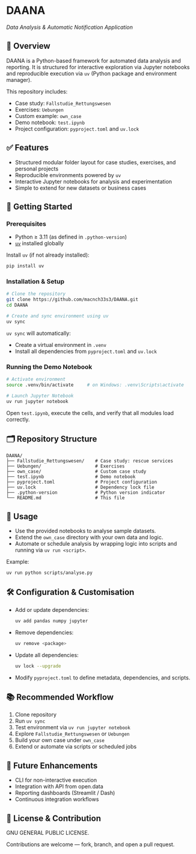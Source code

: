 # DAANA
*Data Analysis & Automatic Notification Application*

## 🚀 Overview
DAANA is a Python-based framework for automated data analysis and reporting.
It is structured for interactive exploration via Jupyter notebooks and reproducible execution via `uv` (Python package and environment manager).

This repository includes:
- Case study: `Fallstudie_Rettungswesen`
- Exercises: `Uebungen`
- Custom example: `own_case`
- Demo notebook: `test.ipynb`
- Project configuration: `pyproject.toml` and `uv.lock`

## ✅ Features
- Structured modular folder layout for case studies, exercises, and personal projects
- Reproducible environments powered by `uv`
- Interactive Jupyter notebooks for analysis and experimentation
- Simple to extend for new datasets or business cases

## 🧪 Getting Started

### Prerequisites
- Python ≥ 3.11 (as defined in `.python-version`)
- [`uv`](https://github.com/astral-sh/uv) installed globally

Install `uv` (if not already installed):
```bash
pip install uv
```

### Installation & Setup
```bash
# Clone the repository
git clone https://github.com/macnch33s3/DAANA.git
cd DAANA

# Create and sync environment using uv
uv sync
```

`uv sync` will automatically:
- Create a virtual environment in `.venv`
- Install all dependencies from `pyproject.toml` and `uv.lock`

### Running the Demo Notebook
```bash
# Activate environment
source .venv/bin/activate     # on Windows: .venv\Scripts\activate

# Launch Jupyter Notebook
uv run jupyter notebook
```

Open `test.ipynb`, execute the cells, and verify that all modules load correctly.

## 🗂 Repository Structure
```
DAANA/
├── Fallstudie_Rettungswesen/    # Case study: rescue services
├── Uebungen/                    # Exercises
├── own_case/                    # Custom case study
├── test.ipynb                   # Demo notebook
├── pyproject.toml               # Project configuration
├── uv.lock                      # Dependency lock file
├── .python-version              # Python version indicator
└── README.md                    # This file
```

## 🎯 Usage
- Use the provided notebooks to analyse sample datasets.
- Extend the `own_case` directory with your own data and logic.
- Automate or schedule analysis by wrapping logic into scripts and running via `uv run <script>`.

Example:
```bash
uv run python scripts/analyse.py
```

## 🛠 Configuration & Customisation
- Add or update dependencies:
  ```bash
  uv add pandas numpy jupyter
  ```
- Remove dependencies:
  ```bash
  uv remove <package>
  ```
- Update all dependencies:
  ```bash
  uv lock --upgrade
  ```
- Modify `pyproject.toml` to define metadata, dependencies, and scripts.

## 📚 Recommended Workflow
1. Clone repository
2. Run `uv sync`
3. Test environment via `uv run jupyter notebook`
4. Explore `Fallstudie_Rettungswesen` or `Uebungen`
5. Build your own case under `own_case`
6. Extend or automate via scripts or scheduled jobs

## 🤖 Future Enhancements
- CLI for non-interactive execution
- Integration with API from open.data
- Reporting dashboards (Streamlit / Dash)
- Continuous integration workflows

## 📄 License & Contribution
GNU GENERAL PUBLIC LICENSE.

Contributions are welcome — fork, branch, and open a pull request.

